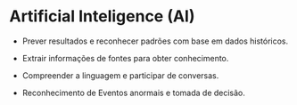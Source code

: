 # Artificial Inteligence (AI)

- Prever resultados e reconhecer padrões com base em dados históricos.

- Extrair informações de fontes para obter conhecimento. 

- Compreender a linguagem e participar de conversas.

- Reconhecimento de Eventos anormais e tomada de decisão.